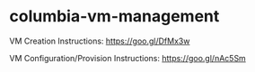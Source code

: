 # columbia-vm-management

VM Creation Instructions: https://goo.gl/DfMx3w

VM Configuration/Provision Instructions: https://goo.gl/nAc5Sm

